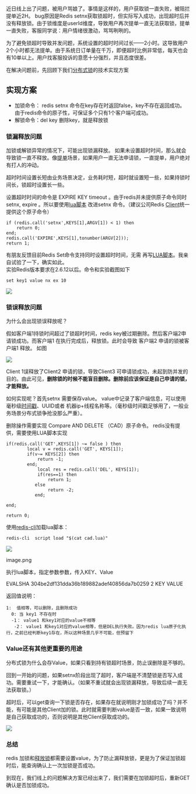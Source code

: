 近日线上出了问题，被用户骂娘了。事情是这样的，用户获取锁一直失败，被阻拦提单近2H。 bug原因是Redis setnx获取锁超时，但实际写入成功，出现超时后并没有释放锁。由于锁维度是userId维度，导致用户再次提单一直无法获取锁，提单一直失败，客服同学说：用户情绪很激动，骂骂咧咧的。

为了避免锁超时导致并发问题，系统设置的超时时间过长——2小时。这导致用户2个小时都无法提单。由于系统日订单量在千万，即便超时比例非常低，每天也会有10单以上。用户找客服投诉的意愿十分强烈，并且态度很差。

在解决问题前，先回顾下我们[分布式锁](https://zhida.zhihu.com/search?content_id=233794854&content_type=Article&match_order=1&q=%E5%88%86%E5%B8%83%E5%BC%8F%E9%94%81&zhida_source=entity)的技术实现方案

## 实现方案

-   加锁命令： redis setnx 命令在key存在时返回false，key不存在返回成功。由于redis命令的原子性，可保证多个只有1个客户端可成功。
-   解锁命令：del key 删除key，就是释放锁

### 锁漏释放问题

加锁或解锁异常的情况下，可能出现锁漏释放。 如果未设置超时时间，那么就会导致锁一直不释放。像[提单](https://zhida.zhihu.com/search?content_id=233794854&content_type=Article&match_order=5&q=%E6%8F%90%E5%8D%95&zhida_source=entity)场景，如果用户一直无法申请锁，一直提单，用户绝对有打人的冲动。

超时时间设置长短由业务场景决定，业务耗时短，超时就设置短一些，如果持锁时间长，锁超时设置长一些。

设置超时时间的命令是 EXPIRE KEY timeout 。由于redis并未提供原子命令同时 setnx, expire 。所以要使用[lua脚本](https://zhida.zhihu.com/search?content_id=233794854&content_type=Article&match_order=1&q=lua%E8%84%9A%E6%9C%AC&zhida_source=entity) 改进setnx 命令。（建议公司Redis [Client](https://zhida.zhihu.com/search?content_id=233794854&content_type=Article&match_order=1&q=Client&zhida_source=entity)统一提供这个原子命令）

    if (redis.call('setnx',KEYS[1],ARGV[1]) < 1) then 
        return 0; 
    end; 
    redis.call('EXPIRE',KEYS[1],tonumber(ARGV[2])); 
    return 1;
    

有朋友反馈目前Redis Set命令支持同时设置超时时间，无需 再写[LUA脚本](https://zhida.zhihu.com/search?content_id=233794854&content_type=Article&match_order=1&q=LUA%E8%84%9A%E6%9C%AC&zhida_source=entity)。我亲自试验了一下，确实如此。  
实验Redis版本要求在2.6.12以后。命令和实验截图如下

    set key1 value nx ex 10

![](https://pic1.zhimg.com/v2-f001f587577c20464da3b09f9fb7759e_1440w.jpg)

### 锁误释放问题

为什么会出现锁误释放呢？

假如客户端1持锁时间超过了锁超时时间，redis key被过期删除。然后客户端2申请锁成功。而客户端1 在执行完成后，释放锁。此时会导致 客户端2 申请的锁被客户端1 释放。 如图

![](https://pic2.zhimg.com/v2-cc077868d5b3681462eada631c368bd5_1440w.jpg)

Client 1误释放了Client2 申请的锁，导致Client3 可申请锁成功，未起到防并发的目的。由此可见，**删除锁的时候不能盲目删除。删除前应该保证是自己申请的锁，才能释放。**

如何实现呢？首先setnx 需要保存value。 value中记录了客户端信息，可以使用毫秒级[时间戳](https://zhida.zhihu.com/search?content_id=233794854&content_type=Article&match_order=1&q=%E6%97%B6%E9%97%B4%E6%88%B3&zhida_source=entity)、UUID或者 机器ip+线程名称等。（毫秒级时间戳足够用了，一般业务场景分布式锁争抢没那么严重）。

删除操作需要实现 Compare AND DELETE （CAD）原子命令。 redis没有提供，需要使用LUA脚本实现

    if(redis.call('GET',KEYS[1]) ~= false ) then
            local v = redis.call('GET', KEYS[1]);
            if(v~= KEYS[2]) then
                return -1;
            end;
                local res = redis.call('DEL', KEYS[1]);
                if(res==1) then
                    return 1;
               else
                    return -2;
               end;
    
    end;
    
    return 0;
    

使用[redis-cli](https://zhida.zhihu.com/search?content_id=233794854&content_type=Article&match_order=1&q=redis-cli&zhida_source=entity)加载lua脚本：

    redis-cli  script load "$(cat cad.lua)"
    

  

![](https://picx.zhimg.com/v2-5b10da613c375546048c15b344b610c7_1440w.jpg)

image.png

  

执行lua脚本，指定参数参数，传入KEY、Value

EVALSHA 304be2df131dda36b189882adef40856da7b0259 2 KEY VALUE

返回值说明：

    1:  值相等，可以删除，且删除成功
      0: 当 key1 不存在时
      -1： value1 和key1对应的value不相等
       -2： value1 和key1对应的value相等，但是DEL执行失败。因为redis lua原子化执行，之前已经判断key1存在，所以这种场景几乎不可能，但预留下

### Value还有其他更重要的用途

分布式锁为什么会存Value，如果只看到持有锁超时场景，防止误删除是不够的。

回到一开始的问题，如果setnx阶段出现了超时，客户端是不清楚锁是否写入成功。需要重试一下，才能确认。（如果不重试就会出现锁漏释放，导致后续一直无法获取锁。）

超时后，可以get查询一下锁是否存在，如果存在就说明刚才加锁成功了吗？并不能，有可能是其他Client加的锁。此时就需要判断value是否一致，如果一致说明是自己获取成功的，否则说明是其他Client获取成功的。

![](https://pic4.zhimg.com/v2-c9307c1ce7602eb013116937abf44ad5_1440w.jpg)

### 总结

redis 加锁和[释放锁](https://zhida.zhihu.com/search?content_id=233794854&content_type=Article&match_order=4&q=%E9%87%8A%E6%94%BE%E9%94%81&zhida_source=entity)都需要设置value，为了防止漏释放锁，更是为了保证加锁超时后，能查询确认上一次加锁是否成功。

到现在，我们线上的问题解决方案已经出来了，我们需要在加锁超时后，重新GET 确认是否加锁成功。

